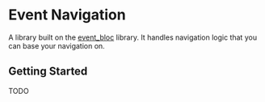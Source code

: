 # Event Navigation

A library built on the [event_bloc](https://pub.dev/packages/event_bloc) library. It handles navigation logic that you can base your navigation on.

## Getting Started

TODO

